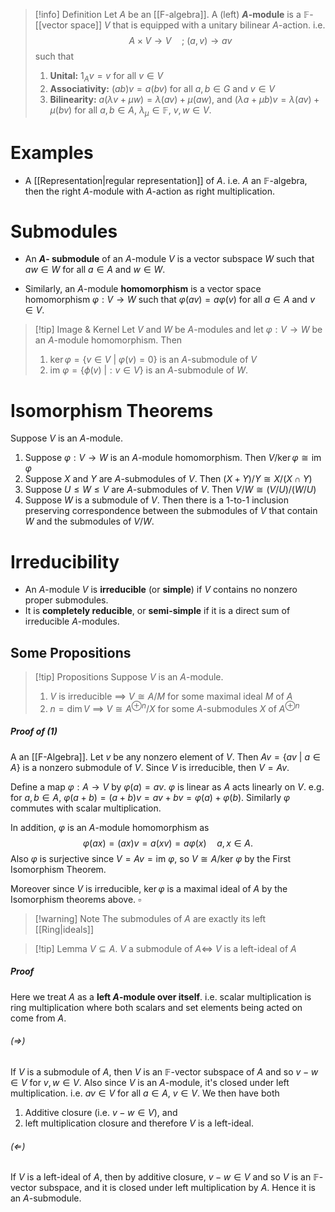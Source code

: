
>[!info] Definition
>Let $A$ be an [[F-algebra]]. A (left) **$A$-module** is a $\mathbb{F}$-[[vector space]] $V$ that is equipped with a unitary bilinear $A$-action.  i.e.
>$$A \times V \to V \quad;\:(a,v) \to av$$
>such that
>1. **Unital:** $1_A v = v$ for all $v \in V$
>2. **Associativity:** $(ab)v = a(bv)$ for all $a,b \in G$ and $v \in V$
>3. **Bilinearity:** $a(\lambda v + \mu w) = \lambda (av) + \mu (aw)$, and $(\lambda a + \mu b)v = \lambda (av) + \mu (bv)$  for all $a,b \in A$, $\lambda_\mu \in \mathbb{F}$, $v,w \in V$. 

# Examples
- A [[Representation|regular representation]] of $A$. i.e. $A$ an $\mathbb{F}$-algebra, then the right $A$-module with $A$-action as right multiplication.

# Submodules

- An **$A$- submodule** of an $A$-module $V$ is a vector subspace $W$ such that $aw \in W$ for all $a \in A$ and $w \in W$.

- Similarly, an $A$-module **homomorphism** is a vector space homomorphism $\varphi: V \to W$ such that $\varphi(av) = a \varphi(v)$ for all $a \in A$ and $v \in V$.  


>[!tip] Image & Kernel
>Let  $V$ and $W$ be $A$-modules and let $\varphi: V \to W$ be an $A$-module homomorphism. Then
>1. $\ker \varphi = \{v \in V\:|\: \varphi(v) = 0 \}$ is an $A$-submodule of $V$ 
>2. $\text{im }\varphi = \{\phi(v)\:|: v \in V\}$ is an $A$-submodule of $W$.


# Isomorphism Theorems

Suppose $V$ is an $A$-module.

1. Suppose $\varphi:V \to W$ is an $A$-module homomorphism. Then $V/\ker\varphi \cong \text{im }\varphi$ 
2. Suppose $X$ and $Y$ are $A$-submodules of $V$. Then $(X+Y)/Y \cong X/(X\cap Y)$
3. Suppose $U\leq W \leq V$ are $A$-submodules of $V$. Then $V/W \cong (V/U)/(W/U)$
4. Suppose $W$ is a submodule of $V$. Then there is a 1-to-1 inclusion preserving correspondence between the submodules of $V$ that contain $W$ and the submodules of $V/W$.

# Irreducibility

- An $A$-module $V$ is **irreducible** (or **simple**) if $V$ contains no nonzero proper submodules.
- It is **completely reducible**, or **semi-simple** if it is a direct sum of irreducible $A$-modules.


## Some Propositions

>[!tip] Propositions
>Suppose $V$ is an $A$-module. 
>
>1. $V$ is irreducible $\implies \: V \cong A/M$ for some maximal ideal $M$ of $A$
>2. $n = \dim V$ $\implies \: V \cong A^{\oplus n} / X$ for some $A$-submodules $X$ of $A^{\oplus n}$ 
##### Proof of (1)
 A an [[F-Algebra]]. Let $v$ be any nonzero element of $V$. Then $Av = \{av \:|\: a \in A\}$ is a nonzero submodule of $V$. Since $V$ is irreducible, then $V = Av$.
 
Define a map $\varphi: A \to V$ by $\varphi(a) = av$. $\varphi$ is linear as $A$ acts linearly on $V$. e.g. for $a,b \in A$, $\varphi(a+b) = (a+b)v = av + bv = \varphi(a) + \varphi(b)$. Similarly $\varphi$ commutes with scalar multiplication. 

In addition, $\varphi$ is an $A$-module homomorphism as 
$$\varphi(ax) = (ax)v = a(xv) = a\varphi(x) \quad a,x\in A.$$
Also $\varphi$ is surjective since $V = Av = \text{im }\varphi$, so $V \cong A / \text{ker }\varphi$ by the First Isomorphism Theorem.

Moreover since $V$ is irreducible, $\ker \varphi$ is a maximal ideal of $A$ by the Isomorphism theorems above.  $\square$ 

>[!warning] Note
>The submodules of $A$ are exactly its left [[Ring|ideals]] 


>[!tip] Lemma
>$V \subseteq A$.
>$V$ a submodule of $A \iff$ $V$ is a left-ideal of $A$
>

##### Proof
Here we treat $A$ as a **left $A$-module over itself**.  i.e. scalar multiplication is ring multiplication where both scalars and set elements being acted on come from $A$.
###### $(\Rightarrow)$ 
If $V$ is a submodule of $A$, then $V$ is an $\mathbb{F}$-vector subspace of $A$ and so $v-w \in V$ for $v,w \in V$. Also since $V$ is an $A$-module, it's closed under left multiplication. i.e. $av \in V$ for all $a \in A,$ $v\in V$.  We then have both
1. Additive closure (i.e. $v - w \in V$), and
2. left multiplication closure
and therefore $V$ is a left-ideal.
###### $(\Leftarrow)$ 
If $V$ is a left-ideal of $A$, then by additive closure, $v-w\in V$ and so $V$ is an $\mathbb{F}$-vector subspace, and it is closed under left multiplication by $A$. 
Hence it is an $A$-submodule. 
 






